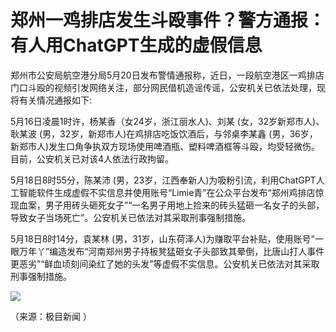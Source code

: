 # 郑州一鸡排店发生斗殴事件？警方通报：有人用ChatGPT生成的虚假信息

郑州市公安局航空港分局5月20日发布警情通报称，近日，一段航空港区一鸡排店门口斗殴的视频引发网络关注，部分网民借机造谣传谣，公安机关已依法处理，现将有关情况通报如下:

5月16日凌晨1时许，杨某香（女24岁，浙江丽水人)、刘某 (女，32岁新郑市人)、耿某波 (男，32岁，新郑市人)在鸡排店吃饭饮酒后，与邻桌李某鑫
(男，36岁，新郑市人)发生口角争执双方现场使用啤酒瓶、塑料啤酒框等斗殴，均受轻微伤。目前，公安机关已对该4人依法行政拘留。

5月18日8时55分，陈某沛
(男，23岁，江西奉新人)为吸粉引流，利用ChatGPT人工智能软件生成虚假不实信息并使用账号“Limie青”在公众平台发布“郑州鸡排店惊现血案，男子用砖头砸死女子”“一名男子用地上捡来的砖头猛砸一名女子的头部，导致女子当场死亡”。公安机关已依法对其采取刑事强制措施。

5月18日8时14分，袁某林
(男，31岁，山东荷泽人)为赚取平台补贴，使用账号“一眼万年丫”编造发布“河南郑州男子持板凳猛砸女子头部致其晕倒，比唐山打人事件更恶劣”“鲜血顷刻间染红了她的头发”等虚假不实信息。公安机关已依法对其采取刑事强制措施。

![](https://inews.gtimg.com/om_bt/OG7Luk3XKiEfsGdBLwOHOSheP5_COeW7NLgWwZbs9Ok0EAA/0)

（来源：极目新闻 ）

